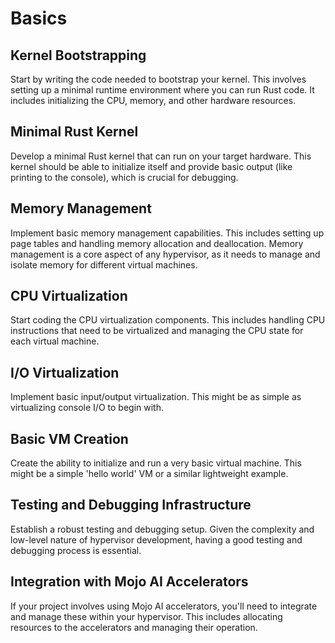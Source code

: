 # Basics

## Kernel Bootstrapping

Start by writing the code needed to bootstrap your kernel. This involves setting up a minimal runtime environment where you can run Rust code. It includes initializing the CPU, memory, and other hardware resources.

## Minimal Rust Kernel

Develop a minimal Rust kernel that can run on your target hardware. This kernel should be able to initialize itself and provide basic output (like printing to the console), which is crucial for debugging.

## Memory Management

Implement basic memory management capabilities. This includes setting up page tables and handling memory allocation and deallocation. Memory management is a core aspect of any hypervisor, as it needs to manage and isolate memory for different virtual machines.

## CPU Virtualization

Start coding the CPU virtualization components. This includes handling CPU instructions that need to be virtualized and managing the CPU state for each virtual machine.

## I/O Virtualization

Implement basic input/output virtualization. This might be as simple as virtualizing console I/O to begin with.

## Basic VM Creation

Create the ability to initialize and run a very basic virtual machine. This might be a simple 'hello world' VM or a similar lightweight example.

## Testing and Debugging Infrastructure

Establish a robust testing and debugging setup. Given the complexity and low-level nature of hypervisor development, having a good testing and debugging process is essential.

## Integration with Mojo AI Accelerators

If your project involves using Mojo AI accelerators, you'll need to integrate and manage these within your hypervisor. This includes allocating resources to the accelerators and managing their operation.

